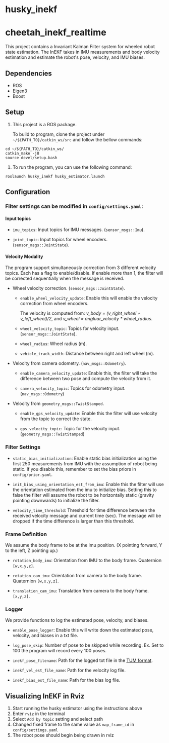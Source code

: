 # husky_inekf

# cheetah_inekf_realtime
This project contains a Invariant Kalman Filter system for wheeled robot state estimation. The InEKF takes in IMU measurements and body velocity estimation and estimate the robot's pose, velocity, and IMU biases.

## Dependencies
* ROS
* Eigen3
* Boost

## Setup
1. This project is a ROS package. 
   
   To build to program, clone the project under `~/${PATH_TO}/catkin_ws/src` and follow the bellow commands:
```
cd ~/${PATH_TO}/catkin_ws/
catkin_make -j8
source devel/setup.bash
```
1. To run the program, you can use the following command:
```
roslaunch husky_inekf husky_estimator.launch
```

## Configuration
### Filter settings can be modified in `config/settings.yaml`:
#### **Input topics**

   * `imu_topics`: Input topics for IMU messages. (`sensor_msgs::Imu`).
  
   * `joint_topic`: Input topics for wheel encoders. (`sensor_msgs::JointState`).

#### **Velocity Modality**

The program support simultaneously correction from 3 different velocity topics. Each has a flag to enable/disable. If enable more than 1, the filter will be corrected sequentially when the message is received.

  * Wheel velocity correction. (`sensor_msgs::JointState`).

    * `enable_wheel_velocity_update`: Enable this will enable the velocity correction from wheel encoders. 
    
        The velocity is computed from: *v_body = (v_right_wheel + v_left_wheel)/2*, and  *v_wheel = angluar_velocity * wheel_radius*.

    * `wheel_velocity_topic`: Topics for velocity input. (`sensor_msgs::JointState`).
  
    * `wheel_radius`: Wheel radius (m). 
  
    * `vehicle_track_width`: Distance between right and left wheel (m).

  * Velocity from camera odometry. (`nav_msgs::Odometry`).
  
    * `enable_camera_velocity_update`: Enable this, the filter will take the difference between two pose and compute the velocity from it.
  
    * `camera_velocity_topic`: Topics for odometry input. (`nav_msgs::Odometry`)

  * Velocity from `geometry_msgs::TwistStamped`.
  
    * `enable_gps_velocity_update`: Enable this the filter will use velocity from the topic to correct the state.
  
    * `gps_velocity_topic`: Topic for the velocity input. (`geometry_msgs::TwistStamped`)

### **Filter Settings**

* `static_bias_initialization`: Enable static bias initialization using the first 250 measurements from IMU with the assumption of robot being static. If you disable this, remember to set the bias priors in `config/prior.yaml`. 
  
* `init_bias_using_orientation_est_from_imu`: Enable this the filter will use the orientation estimated from the imu to initialize bias. Setting this to false the filter will assume the robot to be horizontally static (gravity pointing downwards) to initialize the filter.  
  
* `velocity_time_threshold`: Threshold for time difference between the received velocity message and current time (sec). The message will be dropped if the time difference is larger than this threshold.

### **Frame Definition**

We assume the body frame to be at the imu position. (X pointing forward, Y to the left, Z pointing up.)
  * `rotation_body_imu`: Orientation from IMU to the body frame. Quaternion `[w,x,y,z]`.

  * `rotation_cam_imu`: Orientation from camera to the body frame. Quaternion `[w,x,y,z]`.
  
  * `translation_cam_imu`: Translation from camera to the body frame. `[x,y,z]`.

### **Logger**
We provide functions to log the estimated pose, velocity, and biases.

* `enable_pose_logger`: Enable this will write down the estimated pose, velocity, and biases in a txt file.
  
* `log_pose_skip`: Number of pose to be skipped while recording. Ex. Set to 100 the program will record every 100 poses.
  
* `inekf_pose_filename`: Path for the logged txt file in the [TUM format](https://vision.in.tum.de/data/datasets/rgbd-dataset/file_formats).
  
* `inekf_vel_est_file_name`: Path for the velocity log file.
  
* `inekf_bias_est_file_name`: Path for the bias log file.
  
  


## Visualizing InEKF in Rviz
1. Start running the husky estimator using the instructions above
2. Enter `rviz` in the terminal
2. Select `Add by topic` setting and select path
3. Changed fixed frame to the same value as `map_frame_id` in `config/settings.yaml`
4. The robot pose should begin being drawn in rviz